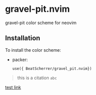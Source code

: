 # gravel-pit.nvim
gravel-pit color scheme for neovim

## Installation

To install the color scheme:

* packer:
  ```lang=lua
  use({ BeatScherrer/gravel_pit.nvim})
  ```
> this is a citation `abc`

[test link](https://www.google.com)
